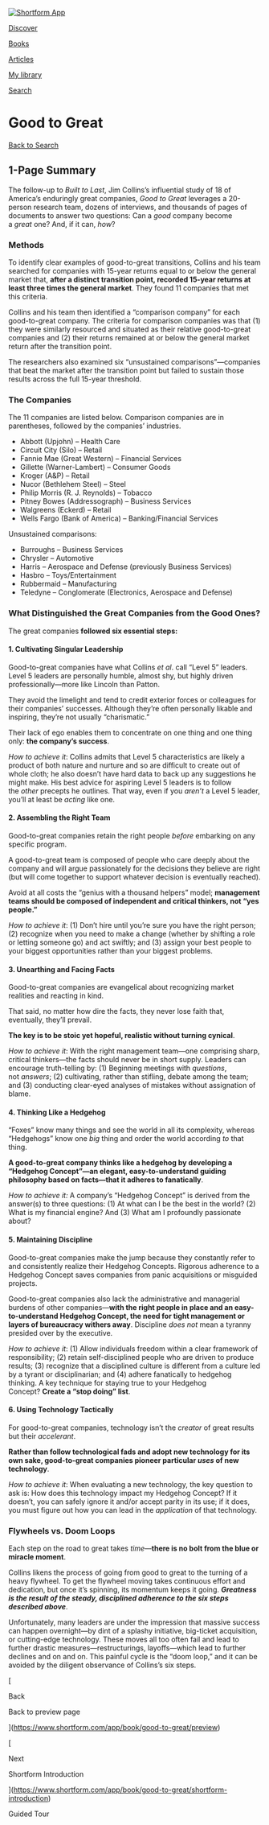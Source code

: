 [![Shortform App](https://www.shortform.com/img/logo-dark.70c1b072.svg)](https://www.shortform.com/app)

[Discover](https://www.shortform.com/app)

[Books](https://www.shortform.com/app/books)

[Articles](https://www.shortform.com/app/articles)

[My library](https://www.shortform.com/app/library)

[Search](https://www.shortform.com/app/search)

# Good to Great

[Back to Search](https://www.shortform.com/app/search)

## 1-Page Summary

The follow-up to _Built to Last_, Jim Collins’s influential study of 18 of America’s enduringly great companies, _Good to Great_ leverages a 20-person research team, dozens of interviews, and thousands of pages of documents to answer two questions: Can a _good_ company become a _great_ one? And, if it can, _how_?

### Methods

To identify clear examples of good-to-great transitions, Collins and his team searched for companies with 15-year returns equal to or below the general market that, **after a distinct transition point, recorded 15-year returns at least three times the general market**. They found 11 companies that met this criteria.

Collins and his team then identified a “comparison company” for each good-to-great company. The criteria for comparison companies was that (1) they were similarly resourced and situated as their relative good-to-great companies and (2) their returns remained at or below the general market return after the transition point.

The researchers also examined six “unsustained comparisons”—companies that beat the market after the transition point but failed to sustain those results across the full 15-year threshold.

### The Companies

The 11 companies are listed below. Comparison companies are in parentheses, followed by the companies’ industries.

- Abbott (Upjohn) – Health Care
- Circuit City (Silo) – Retail
- Fannie Mae (Great Western) – Financial Services
- Gillette (Warner-Lambert) – Consumer Goods
- Kroger (A&P) – Retail
- Nucor (Bethlehem Steel) – Steel
- Philip Morris (R. J. Reynolds) – Tobacco
- Pitney Bowes (Addressograph) – Business Services
- Walgreens (Eckerd) – Retail
- Wells Fargo (Bank of America) – Banking/Financial Services

Unsustained comparisons:

- Burroughs – Business Services
- Chrysler – Automotive
- Harris – Aerospace and Defense (previously Business Services)
- Hasbro – Toys/Entertainment
- Rubbermaid – Manufacturing
- Teledyne – Conglomerate (Electronics, Aerospace and Defense)

### What Distinguished the Great Companies from the Good Ones?

The great companies **followed six essential steps:**

#### 1. Cultivating Singular Leadership

Good-to-great companies have what Collins _et al_. call “Level 5” leaders. Level 5 leaders are personally humble, almost shy, but highly driven professionally—more like Lincoln than Patton.

They avoid the limelight and tend to credit exterior forces or colleagues for their companies’ successes. Although they’re often personally likable and inspiring, they’re not usually “charismatic.”

Their lack of ego enables them to concentrate on one thing and one thing only: **the company’s success**.

_How to achieve it_: Collins admits that Level 5 characteristics are likely a product of both nature and nurture and so are difficult to create out of whole cloth; he also doesn’t have hard data to back up any suggestions he might make. His best advice for aspiring Level 5 leaders is to follow the _other_ precepts he outlines. That way, even if you _aren’t_ a Level 5 leader, you’ll at least be _acting_ like one.

#### 2. Assembling the Right Team

Good-to-great companies retain the right people _before_ embarking on any specific program.

A good-to-great team is composed of people who care deeply about the company and will argue passionately for the decisions they believe are right (but will come together to support whatever decision is eventually reached).

Avoid at all costs the “genius with a thousand helpers” model; **management teams should be composed of independent and critical thinkers, not “yes people.”**

_How to achieve it_: (1) Don’t hire until you’re sure you have the right person; (2) recognize when you need to make a change (whether by shifting a role or letting someone go) and act swiftly; and (3) assign your best people to your biggest opportunities rather than your biggest problems.

#### 3. Unearthing and Facing Facts

Good-to-great companies are evangelical about recognizing market realities and reacting in kind.

That said, no matter how dire the facts, they never lose faith that, eventually, they’ll prevail.

**The key is to be stoic yet hopeful, realistic without turning cynical**.

_How to achieve it_: With the right management team—one comprising sharp, critical thinkers—the facts should never be in short supply. Leaders can encourage truth-telling by: (1) Beginning meetings with _questions_, not _answers_; (2) cultivating, rather than stifling, debate among the team; and (3) conducting clear-eyed analyses of mistakes without assignation of blame.

#### 4. Thinking Like a Hedgehog

“Foxes” know many things and see the world in all its complexity, whereas “Hedgehogs” know one _big_ thing and order the world according _to_ that thing.

**A good-to-great company thinks like a hedgehog by developing a “Hedgehog Concept”—an elegant, easy-to-understand guiding philosophy based on facts—that it adheres to fanatically**.

_How to achieve it:_ A company’s “Hedgehog Concept” is derived from the answer(s) to three questions: (1) At what can I be the best in the world? (2) What is my financial engine? And (3) What am I profoundly passionate about?

#### 5. Maintaining Discipline

Good-to-great companies make the jump because they constantly refer to and consistently realize their Hedgehog Concepts. Rigorous adherence to a Hedgehog Concept saves companies from panic acquisitions or misguided projects.

Good-to-great companies also lack the administrative and managerial burdens of other companies—**with the right people in place and an easy-to-understand Hedgehog Concept, the need for tight management or layers of bureaucracy withers away**. Discipline _does not_ mean a tyranny presided over by the executive.

_How to achieve it_: (1) Allow individuals freedom within a clear framework of responsibility; (2) retain self-disciplined people who are driven to produce results; (3) recognize that a disciplined culture is different from a culture led by a tyrant or disciplinarian; and (4) adhere fanatically to hedgehog thinking. A key technique for staying true to your Hedgehog Concept? **Create a “stop doing” list**.

#### 6. Using Technology Tactically

For good-to-great companies, technology isn’t the _creator_ of great results but their _accelerant_.

**Rather than follow technological fads and adopt new technology for its own sake, good-to-great companies pioneer particular _uses_ of new technology**.

_How to achieve it_: When evaluating a new technology, the key question to ask is: How does this technology impact my Hedgehog Concept? If it doesn’t, you can safely ignore it and/or accept parity in its use; if it does, you must figure out how you can lead in the _application_ of that technology.

### Flywheels vs. Doom Loops

Each step on the road to great takes _time_—**there is no bolt from the blue or miracle moment**.

Collins likens the process of going from good to great to the turning of a heavy flywheel. To get the flywheel moving takes continuous effort and dedication, but once it’s spinning, its momentum keeps it going. **_Greatness is the result of the steady, disciplined adherence to the six steps described above_**.

Unfortunately, many leaders are under the impression that massive success can happen overnight—by dint of a splashy initiative, big-ticket acquisition, or cutting-edge technology. These moves all too often fail and lead to further drastic measures—restructurings, layoffs—which lead to further declines and on and on. This painful cycle is the “doom loop,” and it can be avoided by the diligent observance of Collins’s six steps.

[

Back

Back to preview page

](https://www.shortform.com/app/book/good-to-great/preview)

[

Next

Shortform Introduction

](https://www.shortform.com/app/book/good-to-great/shortform-introduction)

Guided Tour